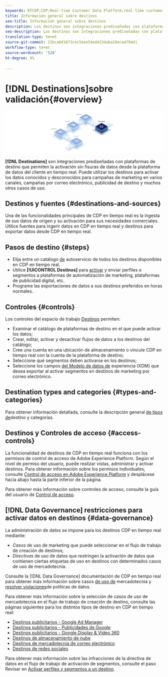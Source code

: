 ```yaml
---
keywords: RTCDP;CDP;Real-time Customer Data Platform;real time customer data platform;real time cdp;cdp;destinations;destination;rtcdp
title: Información general sobre destinos
seo-title: Información general sobre destinos
description: Los destinos son integraciones prediseñadas con plataformas de destino que permiten la activación sin fisuras de datos desde la plataforma de datos del cliente en tiempo real. Puede utilizar Destinos en la plataforma de datos del cliente en tiempo real de Adobe para activar los datos conocidos y desconocidos para campañas de marketing entre canales, campañas por correo electrónico, publicidad de destino y muchos otros casos de uso.
seo-description: Los destinos son integraciones prediseñadas con plataformas de destino que permiten la activación sin fisuras de datos desde la plataforma de datos del cliente en tiempo real. Puede utilizar Destinos en la plataforma de datos del cliente en tiempo real de Adobe para activar los datos conocidos y desconocidos para campañas de marketing entre canales, campañas por correo electrónico, publicidad de destino y muchos otros casos de uso.
translation-type: tm+mt
source-git-commit: 22bca041673cec5eee54ed4234aba19eca470441
workflow-type: tm+mt
source-wordcount: '528'
ht-degree: 0%

---
```



# [!DNL Destinations]sobre validación{#overview}

![Pancarta de información general sobre destinos](/help/rtcdp/destinations/assets/destinations-overview-banner.png)

**[!DNL Destinations]** son integraciones prediseñadas con plataformas de destino que permiten la activación sin fisuras de datos desde la plataforma de datos del cliente en tiempo real. Puede utilizar los destinos para activar los datos conocidos y desconocidos para campañas de marketing en varios canales, campañas por correo electrónico, publicidad de destino y muchos otros casos de uso.

## Destinos y fuentes {#destinations-and-sources}

Una de las funcionalidades principales de CDP en tiempo real es la ingesta de sus datos de origen y su activación para sus necesidades comerciales. Utilice fuentes para ingerir datos en CDP en tiempo real y destinos para exportar datos desde CDP en tiempo real.

## Pasos de destino {#steps}

* Elija entre un catálogo [de](/help/rtcdp/destinations/destinations-catalog.md) autoservicio de todos los destinos disponibles en CDP en tiempo real.
* Utilice **[!UICONTROL Destinos]** para [activar](/help/rtcdp/destinations/activate-destinations.md) y enviar perfiles o segmentos a plataformas de automatización de marketing, plataformas de publicidad digital, etc.
* Programe las exportaciones de datos a sus destinos preferidos en horas normales.

## Controles {#controls}

Los controles del espacio de trabajo [Destinos](/help/rtcdp/destinations/destinations-workspace.md) permiten:

* Examinar el catálogo de plataformas de destino en el que puede activar los datos;
* Crear, editar, activar y desactivar flujos de datos a los destinos del catálogo;
* Cree una cuenta en una ubicación de almacenamiento o vincule CDP en tiempo real con la cuenta de la plataforma de destino;
* Seleccione qué segmentos deben activarse en los destinos;
* Seleccione los campos [del Modelo de datos de](../../xdm/home.md) experiencia (XDM) que desea exportar al activar segmentos en destinos de marketing por correo electrónico.

## Destination types and categories {#types-and-categories}

Para obtener información detallada, consulte la descripción general [de tipos de](/help/rtcdp/destinations/destination-types.md)destino y categorías.

## Destinos y Controles de acceso {#access-controls}

La funcionalidad de destinos de CDP en tiempo real funciona con los permisos de control de acceso de Adobe Experience Platform. Según el nivel de permiso del usuario, puede realizar vistas, administrar y activar destinos. Para obtener información sobre los permisos individuales, consulte [Control de acceso en Adobe Experience Platform](../../access-control/home.md) y desplácese hacia abajo hasta la parte inferior de la página.

Para obtener más información sobre controles de acceso, consulte la guía del usuario de [Control de acceso](../../access-control/ui/overview.md).

## [!DNL Data Governance] restricciones para activar datos en destinos {#data-governance}

La administración de datos se impone para los destinos CDP en tiempo real mediante:

* *Casos* de uso de marketing que puede seleccionar en el flujo de trabajo de creación de destinos;
* *Directivas* de uso de datos que restringen la activación de datos que contienen ciertas etiquetas de uso en destinos con determinados casos de uso de mercadotecnia.

Consulte la [!DNL Data Governance] documentación de CDP en tiempo real para obtener más información sobre casos [de uso de](/help/rtcdp/privacy/data-governance-overview.md#destinations) mercadotecnia y [resolver violaciones](/help/rtcdp/privacy/data-governance-overview.md#enforcement)de políticas de datos.

Para obtener más información sobre la selección de casos de uso de mercadotecnia en el flujo de trabajo de creación de destino, consulte las páginas siguientes para los distintos tipos de destino en CDP en tiempo real:

* [Destinos publicitarios - Google Ad Manager ](/help/rtcdp/destinations/google-ad-manager-destination.md)
* [Destinos publicitarios - Publicidades de Google](/help/rtcdp/destinations/google-ads-destination.md)
* [Destinos publicitarios - Google Display &amp; Video 360 ](/help/rtcdp/destinations/google-dv360-destination.md)
* [Destinos de almacenamiento de nube](/help/rtcdp/destinations/cloud-storage-destinations-workflow.md)
* [Destinos de mercadotecnia de correo electrónico](/help/rtcdp/destinations/email-marketing-destinations.md)
* [Destinos de redes sociales](/help/rtcdp/destinations/social-network-destinations-workflow.md)

Para obtener más información sobre las infracciones de la directiva de datos en el flujo de trabajo de activación de segmentos, consulte el paso Revisar en [Activar perfiles y segmentos a un destino](/help/rtcdp/destinations/activate-destinations.md#review).